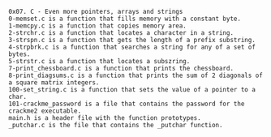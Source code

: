 	0x07. C - Even more pointers, arrays and strings
	0-memset.c is a function that fills memory with a constant byte.
	1-memcpy.c is a function that copies memory area.
	2-strchr.c is a function that locates a character in a string.
	3-strspn.c is a function that gets the length of a prefix substring.
	4-strpbrk.c is a function that searches a string for any of a set of bytes.
	5-strstr.c is a function that locates a subszring.
	7-print_chessboard.c is a function that prints the chessboard.
	8-print_diagsums.c is a function that prints the sum of 2 diagonals of a square matrix integers.
	100-set_string.c is a function that sets the value of a pointer to a char.
	101-crackme_password is a file that contains the password for the crackme2 executable.
	main.h is a header file with the function prototypes.
	_putchar.c is the file that contains the _putchar function. 
